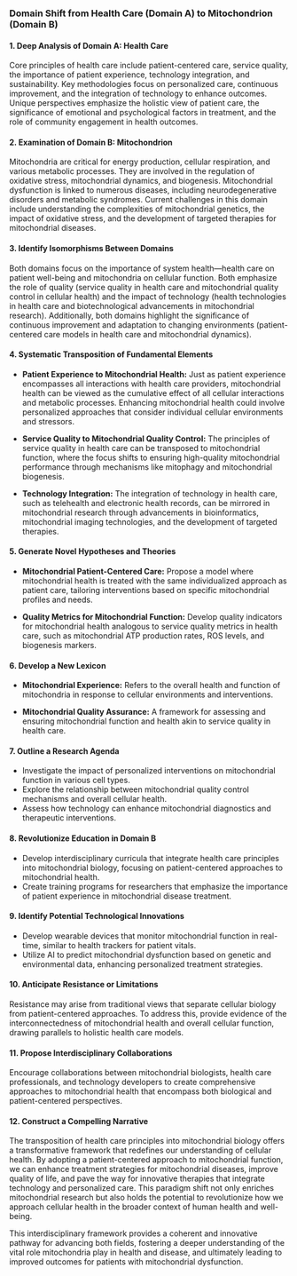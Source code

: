 ### Domain Shift from Health Care (Domain A) to Mitochondrion (Domain B)

#### 1. Deep Analysis of Domain A: Health Care
Core principles of health care include patient-centered care, service quality, the importance of patient experience, technology integration, and sustainability. Key methodologies focus on personalized care, continuous improvement, and the integration of technology to enhance outcomes. Unique perspectives emphasize the holistic view of patient care, the significance of emotional and psychological factors in treatment, and the role of community engagement in health outcomes.

#### 2. Examination of Domain B: Mitochondrion
Mitochondria are critical for energy production, cellular respiration, and various metabolic processes. They are involved in the regulation of oxidative stress, mitochondrial dynamics, and biogenesis. Mitochondrial dysfunction is linked to numerous diseases, including neurodegenerative disorders and metabolic syndromes. Current challenges in this domain include understanding the complexities of mitochondrial genetics, the impact of oxidative stress, and the development of targeted therapies for mitochondrial diseases.

#### 3. Identify Isomorphisms Between Domains
Both domains focus on the importance of system health—health care on patient well-being and mitochondria on cellular function. Both emphasize the role of quality (service quality in health care and mitochondrial quality control in cellular health) and the impact of technology (health technologies in health care and biotechnological advancements in mitochondrial research). Additionally, both domains highlight the significance of continuous improvement and adaptation to changing environments (patient-centered care models in health care and mitochondrial dynamics).

#### 4. Systematic Transposition of Fundamental Elements
- **Patient Experience to Mitochondrial Health:** Just as patient experience encompasses all interactions with health care providers, mitochondrial health can be viewed as the cumulative effect of all cellular interactions and metabolic processes. Enhancing mitochondrial health could involve personalized approaches that consider individual cellular environments and stressors.
  
- **Service Quality to Mitochondrial Quality Control:** The principles of service quality in health care can be transposed to mitochondrial function, where the focus shifts to ensuring high-quality mitochondrial performance through mechanisms like mitophagy and mitochondrial biogenesis.

- **Technology Integration:** The integration of technology in health care, such as telehealth and electronic health records, can be mirrored in mitochondrial research through advancements in bioinformatics, mitochondrial imaging technologies, and the development of targeted therapies.

#### 5. Generate Novel Hypotheses and Theories
- **Mitochondrial Patient-Centered Care:** Propose a model where mitochondrial health is treated with the same individualized approach as patient care, tailoring interventions based on specific mitochondrial profiles and needs.
  
- **Quality Metrics for Mitochondrial Function:** Develop quality indicators for mitochondrial health analogous to service quality metrics in health care, such as mitochondrial ATP production rates, ROS levels, and biogenesis markers.

#### 6. Develop a New Lexicon
- **Mitochondrial Experience:** Refers to the overall health and function of mitochondria in response to cellular environments and interventions.
  
- **Mitochondrial Quality Assurance:** A framework for assessing and ensuring mitochondrial function and health akin to service quality in health care.

#### 7. Outline a Research Agenda
- Investigate the impact of personalized interventions on mitochondrial function in various cell types.
- Explore the relationship between mitochondrial quality control mechanisms and overall cellular health.
- Assess how technology can enhance mitochondrial diagnostics and therapeutic interventions.

#### 8. Revolutionize Education in Domain B
- Develop interdisciplinary curricula that integrate health care principles into mitochondrial biology, focusing on patient-centered approaches to mitochondrial health.
- Create training programs for researchers that emphasize the importance of patient experience in mitochondrial disease treatment.

#### 9. Identify Potential Technological Innovations
- Develop wearable devices that monitor mitochondrial function in real-time, similar to health trackers for patient vitals.
- Utilize AI to predict mitochondrial dysfunction based on genetic and environmental data, enhancing personalized treatment strategies.

#### 10. Anticipate Resistance or Limitations
Resistance may arise from traditional views that separate cellular biology from patient-centered approaches. To address this, provide evidence of the interconnectedness of mitochondrial health and overall cellular function, drawing parallels to holistic health care models.

#### 11. Propose Interdisciplinary Collaborations
Encourage collaborations between mitochondrial biologists, health care professionals, and technology developers to create comprehensive approaches to mitochondrial health that encompass both biological and patient-centered perspectives.

#### 12. Construct a Compelling Narrative
The transposition of health care principles into mitochondrial biology offers a transformative framework that redefines our understanding of cellular health. By adopting a patient-centered approach to mitochondrial function, we can enhance treatment strategies for mitochondrial diseases, improve quality of life, and pave the way for innovative therapies that integrate technology and personalized care. This paradigm shift not only enriches mitochondrial research but also holds the potential to revolutionize how we approach cellular health in the broader context of human health and well-being. 

This interdisciplinary framework provides a coherent and innovative pathway for advancing both fields, fostering a deeper understanding of the vital role mitochondria play in health and disease, and ultimately leading to improved outcomes for patients with mitochondrial dysfunction.
